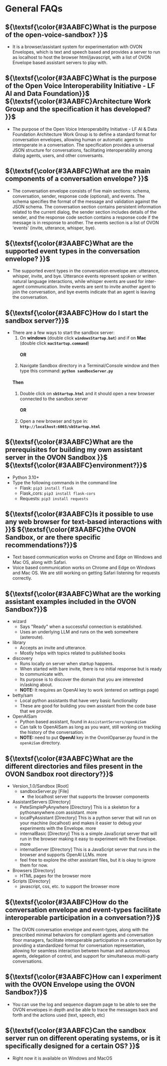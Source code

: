 # General FAQs

## ${\textsf{\color{#3AABFC}What is the purpose of the open-voice-sandbox? }}$
* It is a browser/assistant system for experimentation with OVON Envelopes, which is text and speech based and provides a server to run as localhost to host the browser html/javascript, with a list of OVON Envelope based assistant servers to play with.

## ${\textsf{\color{#3AABFC}What is the purpose of the Open Voice Interoperability Initiative - LF AI and Data Foundation}}$ ${\textsf{\color{#3AABFC}Architecture Work Group and the specification it has developed? }}$
* The purpose of the Open Voice Interoperability Initiative - LF AI & Data Foundation Architecture Work Group is to define a standard format for conversation envelopes, allowing human or automatic agents to interoperate in a conversation. The specification provides a universal JSON structure for conversations, facilitating interoperability among dialog agents, users, and other conversants.

## ${\textsf{\color{#3AABFC}What are the main components of a conversation envelope? }}$
* The conversation envelope consists of five main sections: schema, conversation, sender, response code (optional), and events. The schema specifies the format of the message and validation against the JSON schema. The conversation section contains persistent information related to the current dialog, the sender section includes details of the sender, and the response code section contains a response code if the message is in response to another. The events section is a list of OVON 'events' (invite, utterance, whisper, bye).

## ${\textsf{\color{#3AABFC}What are the supported event types in the conversation envelope? }}$
* The supported event types in the conversation envelope are: utterance, whisper, invite, and bye. Utterance events represent spoken or written natural language interactions, while whisper events are used for inter-agent communication. Invite events are sent to invite another agent to join the conversation, and bye events indicate that an agent is leaving the conversation.

## ${\textsf{\color{#3AABFC}How do I start the sandbox server?}}$
* There are a few ways to start the sandbox server:
    1. On **windows** (double click **`windowsStartup.bat`**) and if on **Mac** (double click **`macStartup.command`**)
        #### OR
    2. Navigate Sandbox directory in a Terminal/Console window and then type this command: **`python sandboxServer.py`**
    #### Then
    1. Double click on **`sbStartup.html`** and it should open a new browser connected to the sandbox server
        #### OR
    2. Open a new browser and type in: **`http://localhost:6003/sbStartup.html`**

## ${\textsf{\color{#3AABFC}What are the prerequisites for building my own assistant server in the OVON Sandbox }}$ ${\textsf{\color{#3AABFC}environment?}}$
* Python 3.10+
* Type the following commands in the command line
    * Flask: `pip3 install flask`
    * Flask_cors: `pip3 install flask-cors`
    * Requests: `pip3 install requests`

## ${\textsf{\color{#3AABFC}Is it possible to use any web browser for text-based interactions with }}$ ${\textsf{\color{#3AABFC}the OVON Sandbox, or are there specific recommendations?}}$
* Text based communication works on Chrome and Edge on Windows and Mac OS, along with Safari.
* Voice based communication works on Chrome and Edge on Windows and Mac OS. We are still working on getting Safari listening for requests correctly.


## ${\textsf{\color{#3AABFC}What are the working assistant examples included in the OVON Sandbox?}}$
* wizard 
    * Says "Ready" when a successful connection is established.
    * Uses an underlying LLM and runs on the web somewhere (asteroute).
* library
    * Accepts an invite and utterance.
    * Mostly helps with topics related to published books
* discovery
    * Runs locally on server when startup happens.
    * When started with bare invite, there is no initial response but is ready to communicate with.
    * Its purpose is to discover the domain that you are interested in/asking about.
    * **NOTE:** It requires an OpenAI key to work (entered on settings page)
* betty/sam 
    * Local python assistants that have very basic functionality
    * These are good for building you own assistant from the code base that we provide. 
* OpenAISam
    * Python based assistant, found in `AssistantServers/openAiSam`
    * Can talk to OpenAISam as long as you want, still working on tracking the history of the conversation.
    * **NOTE:** need to put **OpenAI** key in the OvonIOparser.py found in the `openAiSam` directory.

## ${\textsf{\color{#3AABFC}What are the different directories and files present in the OVON Sandbox root directory?}}$
* Version_1.0/Sandbox [Root]
    * sandboxServer.py [File]
        * the localhost server that supports the browser components
* AssistantServers [Directory]
    * PeteSimplePyAnywhere [Directory] This is a skeleton for a pythonanywhere.com assistant. more
    * localPyAssistant [Directory] This is a python server that will run on your machine (localhost) and makes it easier to debug your experiments with the Envelope. more
    * internalBasic [Directory] This is a simple JavaScript server that will run in the browser making it easy to experiment with the Envelope. more
    * internalServer [Directory] This is a JavaScript server that runs in the browser and supports OpenAI LLMs. more
    * feel free to explore the other assistant files, but it is okay to ignore them for now.
* Browsers [Directory]
    * HTML pages for the browser more
* Scripts [Directory]
    * javascript, css, etc. to support the browser more

## ${\textsf{\color{#3AABFC}How do the conversation envelope and event-types facilitate interoperable participation in a conversation?}}$
* The OVON conversation envelope and event-types, along with the prescribed minimal behaviors for compliant agents and conversation floor managers, facilitate interoperable participation in a conversation by providing a standardized format for conversation representation, allowing for seamless interaction between human and autonomous agents, delegation of control, and support for simultaneous multi-party conversations.

## ${\textsf{\color{#3AABFC}How can I experiment with the OVON Envelope using the OVON Sandbox?}}$
* You can use the log and sequence diagram page to be able to see the OVON envelopes in depth and be able to trace the messages back and forth and the actions used (text, speech, etc)

## ${\textsf{\color{#3AABFC}Can the sandbox server run on different operating systems, or is it specifically designed for a certain OS? }}$
* Right now it is available on Windows and MacOS 